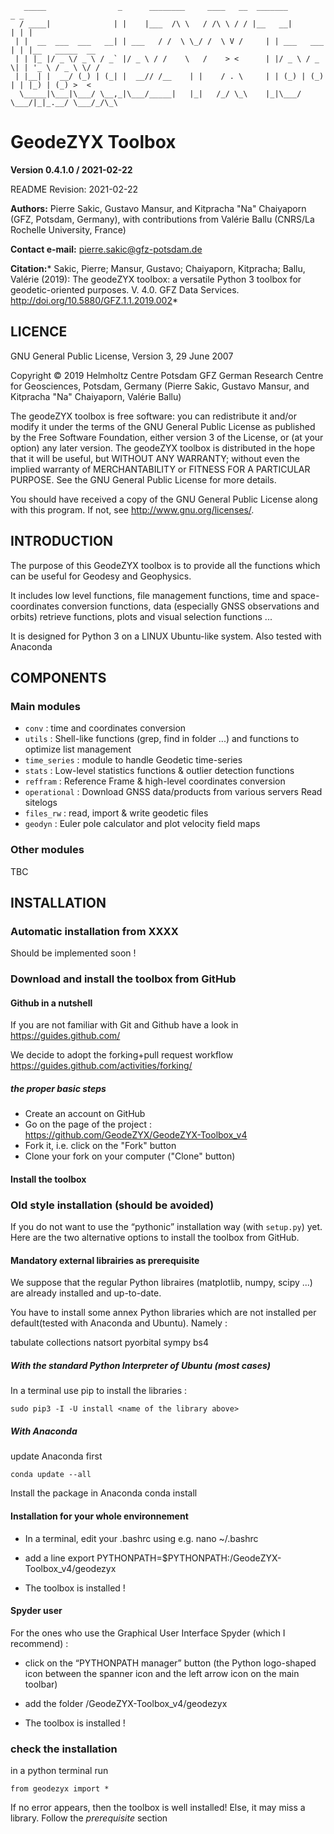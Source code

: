        _____                _      ________     ____   __  _______          _ _
      / ____|              | |    |___  /\ \   / /\ \ / / |__   __|        | | |
     | |  __  ___  ___   __| | ___   / /  \ \_/ /  \ V /     | | ___   ___ | | |__   _____  __
     | | |_ |/ _ \/ _ \ / _` |/ _ \ / /    \   /    > <      | |/ _ \ / _ \| | '_ \ / _ \ \/ /
     | |__| |  __/ (_) | (_| |  __// /__    | |    / . \     | | (_) | (_) | | |_) | (_) >  <
      \_____|\___|\___/ \__,_|\___/_____|   |_|   /_/ \_\    |_|\___/ \___/|_|_.__/ \___/_/\_\


# GeodeZYX Toolbox

**Version 0.4.1.0 / 2021-02-22**

README Revision: 2021-02-22


**Authors:** Pierre Sakic, Gustavo Mansur, and Kitpracha "Na" Chaiyaporn
(GFZ, Potsdam, Germany), with contributions from Valérie Ballu (CNRS/La Rochelle University, France)

**Contact e-mail:** pierre.sakic@gfz-potsdam.de

**Citation:*** Sakic, Pierre; Mansur, Gustavo; Chaiyaporn, Kitpracha; Ballu, Valérie (2019):
The geodeZYX toolbox: a versatile Python 3 toolbox for geodetic-oriented purposes. 
V. 4.0. GFZ Data Services. http://doi.org/10.5880/GFZ.1.1.2019.002*

## LICENCE

GNU General Public License, Version 3, 29 June 2007

Copyright © 2019 Helmholtz Centre Potsdam GFZ 
German Research Centre for Geosciences, Potsdam, Germany 
(Pierre Sakic, Gustavo Mansur, and Kitpracha "Na" Chaiyaporn, Valérie Ballu)

The geodeZYX toolbox is free software: you can redistribute it and/or modify it
under the terms of the GNU General Public License as published by the 
Free Software Foundation, either version 3 of the License, or 
(at your option) any later version. The geodeZYX toolbox is distributed 
in the hope that it will be useful, but WITHOUT ANY WARRANTY; without even 
the implied warranty of MERCHANTABILITY or FITNESS FOR A PARTICULAR PURPOSE. 
See the GNU General Public License for more details. 

You should have received a copy of the GNU General Public License 
along with this program. If not, see http://www.gnu.org/licenses/.

## INTRODUCTION

The purpose of this GeodeZYX toolbox is to provide all the functions which
can be useful for Geodesy and Geophysics. 

It includes low level functions, file management functions,
time and space-coordinates conversion functions, 
data (especially GNSS observations and orbits) retrieve functions, 
plots and visual selection functions ...

It is designed for Python 3 on a LINUX Ubuntu-like system.
Also tested with Anaconda

## COMPONENTS

### Main modules

  * `conv`           : time and coordinates conversion
  * `utils`          : Shell-like functions (grep, find in folder ...)
                 and functions to optimize list management
  * `time_series`    : module to handle Geodetic time-series
  * `stats`          : Low-level statistics functions & outlier detection functions
  * `reffram`        : Reference Frame & high-level coordinates conversion
  * `operational`    : Download GNSS data/products from various servers
                 Read sitelogs 
  * `files_rw`       : read, import & write geodetic files
  * `geodyn`         : Euler pole calculator and plot velocity field maps

### Other modules
TBC


## INSTALLATION

### Automatic installation from XXXX

Should be implemented soon !

### Download and install the toolbox from GitHub

#### Github in a nutshell
If you are not familiar with Git and Github have a look in 
https://guides.github.com/

We decide to adopt the forking+pull request workflow
https://guides.github.com/activities/forking/

##### the proper basic steps
* Create an account on GitHub
* Go on the page of the project :
  https://github.com/GeodeZYX/GeodeZYX-Toolbox_v4
* Fork it, i.e. click on the "Fork" button
* Clone your fork on your computer ("Clone" button) 

#### Install the toolbox

### Old style installation (should be avoided)

If you do not want to use the “pythonic” installation way (with `setup.py`) yet. Here are the two alternative options to install the toolbox from GitHub.

#### Mandatory external librairies as prerequisite

We suppose that the regular Python libraires (matplotlib, numpy, scipy ...)
are already installed and up-to-date.

You have to install some annex Python libraries which are not installed per default(tested with Anaconda and Ubuntu). Namely :

tabulate
collections
natsort
pyorbital
sympy
bs4 

##### With the standard Python Interpreter of Ubuntu (most cases)
In a terminal use pip to install the libraries :

    sudo pip3 -I -U install <name of the library above>

##### With Anaconda
update Anaconda first

    conda update --all

Install the package in Anaconda
    conda install <name of the library above>


#### Installation for your whole environnement

* In a terminal, edit your .bashrc using e.g. 
nano ~/.bashrc

* add a line 
export PYTHONPATH=$PYTHONPATH:<path to the toolbox>/GeodeZYX-Toolbox_v4/geodezyx

* The toolbox is installed !

#### Spyder user

For the ones who use the Graphical User Interface Spyder (which I recommend) :
* click on the “PYTHONPATH manager” button (the Python logo-shaped icon between the spanner icon and the left arrow icon on the main toolbar)
*  add the folder
<path to the toolbox>/GeodeZYX-Toolbox_v4/geodezyx

* The toolbox is installed !

### check the installation

in a python terminal run

    from geodezyx import *

If no error appears, then the toolbox is well installed!
Else, it may miss a library. Follow the *prerequisite* section




